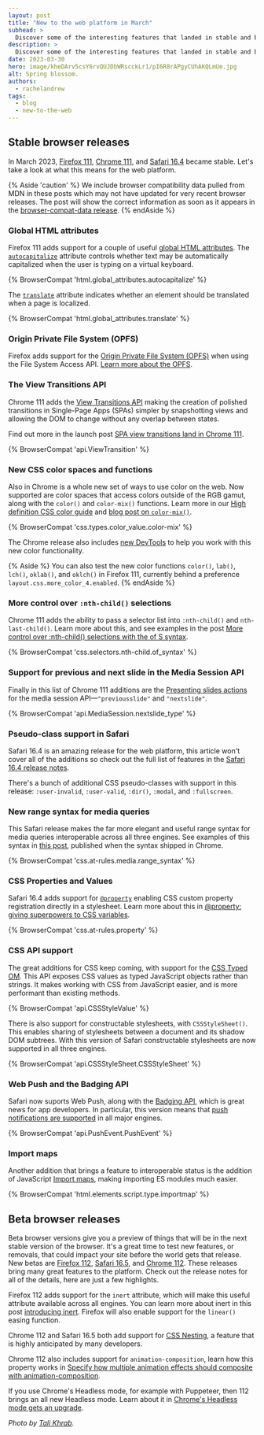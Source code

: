 ```yaml
---
layout: post
title: "New to the web platform in March"
subhead: >
  Discover some of the interesting features that landed in stable and beta web browsers during March 2023.
description: >
  Discover some of the interesting features that landed in stable and beta web browsers during March 2023.
date: 2023-03-30
hero: image/kheDArv5csY6rvQUJDbWRscckLr1/pI6R8rAPgyCUhAKQLmUe.jpg
alt: Spring blossom.
authors:
  - rachelandrew
tags:
  - blog
  - new-to-the-web
---
```


## Stable browser releases

In March 2023, [Firefox 111](https://developer.mozilla.org/docs/Mozilla/Firefox/Releases/111), [Chrome 111](https://developer.chrome.com/blog/new-in-chrome-111/), and [Safari 16.4](https://developer.apple.com/documentation/safari-release-notes/safari-16_4-release-notes) became stable. Let's take a look at what this means for the web platform.

{% Aside 'caution' %}
We include browser compatibility data pulled from MDN in these posts which may not have updated for very recent browser releases. The post will show the correct information as soon as it appears in the [browser-compat-data release](https://github.com/mdn/browser-compat-data/releases).
{% endAside %}

### Global HTML attributes

Firefox 111 adds support for a couple of useful [global HTML attributes](/learn/html/attributes/#global-attributes). The [`autocapitalize`](https://developer.mozilla.org/docs/Web/HTML/Global_attributes/autocapitalize) attribute controls whether text may be automatically capitalized when the user is typing on a virtual keyboard. 

{% BrowserCompat 'html.global_attributes.autocapitalize' %}

The [`translate`](https://developer.mozilla.org/docs/Web/HTML/Global_attributes/translate) attribute indicates whether an element should be translated when a page is localized. 

{% BrowserCompat 'html.global_attributes.translate' %}

### Origin Private File System (OPFS)

Firefox adds support for the [Origin Private File System (OPFS)](https://developer.mozilla.org/docs/Web/API/File_System_Access_API#origin_private_file_system) when using the File System Access API. [Learn more about the OPFS](https://developer.chrome.com/articles/origin-private-file-system/).

### The View Transitions API

Chrome 111 adds the [View Transitions API](https://developer.mozilla.org/docs/Web/API/View_Transitions_API) making the creation of polished transitions in Single-Page Apps (SPAs) simpler by snapshotting views and allowing the DOM to change without any overlap between states.

Find out more in the launch post [SPA view transitions land in Chrome 111](https://developer.chrome.com/blog/spa-view-transitions-land/).

{% BrowserCompat 'api.ViewTransition' %}

### New CSS color spaces and functions

Also in Chrome is a whole new set of ways to use color on the web. Now supported are color spaces that access colors outside of the RGB gamut, along with the `color()` and `color-mix()` functions. Learn more in our [High definition CSS color guide](https://developer.chrome.com/articles/high-definition-css-color-guide/) and [blog post on `color-mix()`](https://developer.chrome.com/blog/css-color-mix/).

{% BrowserCompat 'css.types.color_value.color-mix' %}

The Chrome release also includes [new DevTools](https://developer.chrome.com/blog/new-in-devtools-111/#color) to help you work with this new color functionality.

{% Aside %}
You can also test the new color functions `color()`, `lab()`, `lch()`, `oklab()`, and `oklch()` in Firefox 111, currently behind a preference `layout.css.more_color_4.enabled`.
{% endAside %}

### More control over `:nth-child()` selections

Chrome 111 adds the ability to pass a selector list into `:nth-child()` and `nth-last-child()`. Learn more about this, and see examples in the post [More control over :nth-child() selections with the of S syntax](https://developer.chrome.com/articles/css-nth-child-of-s/).

{% BrowserCompat 'css.selectors.nth-child.of_syntax' %}

### Support for previous and next slide in the Media Session API

Finally in this list of Chrome 111 additions are the [Presenting slides actions](/media-session/#presenting-slides-actions) for the media session API—`"previousslide"` and `"nextslide"`.

{% BrowserCompat 'api.MediaSession.nextslide_type' %}

### Pseudo-class support in Safari

Safari 16.4 is an amazing release for the web platform, this article won't cover all of the additions so check out the full list of features in the [Safari 16.4 release notes](https://developer.apple.com/documentation/safari-release-notes/safari-16_4-release-notes). 

There's a bunch of additional CSS pseudo-classes with support in this release: `:user-invalid`, `:user-valid`, `:dir()`, `:modal`, and `:fullscreen`.

### New range syntax for media queries

This Safari release makes the far more elegant and useful range syntax for media queries interoperable across all three engines. See examples of this syntax in [this post](https://developer.chrome.com/blog/media-query-range-syntax/), published when the syntax shipped in Chrome. 

{% BrowserCompat 'css.at-rules.media.range_syntax' %}

### CSS Properties and Values

Safari 16.4 adds support for [`@property`](https://developer.mozilla.org/docs/Web/CSS/@property) enabling CSS custom property registration directly in a stylesheet. Learn more about this in [@property: giving superpowers to CSS variables](/at-property/).

{% BrowserCompat 'css.at-rules.property' %}

### CSS API support

The great additions for CSS keep coming, with support for the [CSS Typed OM](https://developer.mozilla.org/docs/Web/API/CSS_Typed_OM_API). This API exposes CSS values as typed JavaScript objects rather than strings. It makes working with CSS from JavaScript easier, and is more performant than existing methods.

{% BrowserCompat 'api.CSSStyleValue' %}

There is also support for constructable stylesheets, with `CSSStyleSheet()`. This enables sharing of stylesheets between a document and its shadow DOM subtrees. With this version of Safari constructable stylesheets are now supported in all three engines.

{% BrowserCompat 'api.CSSStyleSheet.CSSStyleSheet' %}

### Web Push and the Badging API

Safari now suports Web Push, along with the [Badging API](https://developer.mozilla.org/docs/Web/API/Badging_API), which is great news for app developers. In particular, this version means that [push notifications are supported](/push-notifications-in-all-modern-browsers/) in all major engines. 

{% BrowserCompat 'api.PushEvent.PushEvent' %}

### Import maps

Another addition that brings a feature to interoperable status is the addition of JavaScript [Import maps](/import-maps-in-all-modern-browsers/), making importing ES modules much easier.

{% BrowserCompat 'html.elements.script.type.importmap' %}

## Beta browser releases

Beta browser versions give you a preview of things that will be in the next stable version of the browser. It's a great time to test new features, or removals, that could impact your site before the world gets that release. New betas are [Firefox 112](https://developer.mozilla.org/docs/Mozilla/Firefox/Releases/112), [Safari 16.5](https://developer.apple.com/documentation/safari-release-notes/safari-16_5-release-notes), and [Chrome 112](https://developer.chrome.com/blog/chrome-112-beta/). These releases bring many great features to the platform. Check out the release notes for all of the details, here are just a few highlights.

Firefox 112 adds support for the `inert` attribute, which will make this useful attribute available across all engines. You can learn more about inert in this post [introducing inert](https://developer.chrome.com/articles/inert/). Firefox will also enable support for the `linear()` easing function.

Chrome 112 and Safari 16.5 both add support for [CSS Nesting](https://developer.chrome.com/articles/css-nesting/), a feature that is highly anticipated by many developers. 

Chrome 112 also includes support for `animation-composition`, learn how this property works in [Specify how multiple animation effects should composite with animation-composition](https://developer.chrome.com/articles/css-animation-composition/).

If you use Chrome's Headless mode, for example with Puppeteer, then 112 brings an all new Headless mode. Learn about it in [Chrome's Headless mode gets an upgrade](https://developer.chrome.com/articles/new-headless/).

_Photo by [Tali Khrab](https://unsplash.com/@taliscope?utm_source=unsplash&utm_medium=referral&utm_content=creditCopyText)._
